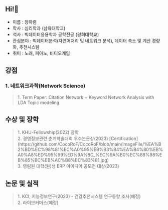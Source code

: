 ## Hi!👋

- 이름 : 장하렴 </br>
- 학사 : 심리학과 (삼육대학교) </br>
- 석사 : 빅데이터응용학과 공학전공 (경희대학교) </br>
- 관심분야 : 빅데이터분석(자연어처리 및 네트워크 분석), 데이터 축소 및 계산 경량화, 추천시스템
- 취미 : 노래, 피아노, 비디오게임

## 강점
### 1. 네트워크과학(Network Science)
<blockquote>
  1. Term Paper: Citation Network + Keyword Network Analysis with LDA Topic modeling </br>

</blockquote>

## 수상 및 장학
<blockquote>
  1. KHU-Fellowship(2022) 장학 </br>
  2. 경영정보관련 춘계학술대회 우수논문상(2023) 
  [Certification](https://github.com/CocoRoF/CocoRoF/blob/main/ImageFile/%EA%B2%BD%EC%98%81%EC%A0%95%EB%B3%B4%EA%B4%80%EB%A0%A8%ED%95%99%ED%9A%8C_%EC%9A%B0%EC%88%98%EB%85%BC%EB%AC%B8%EC%83%81.jpg)
</br>
  3. 영림원 대학(원)생 ERP 아이디어 공모전 대상(2023) </br>
</blockquote>

## 논문 및 실적
<blockquote>
  1. KCI, 지능정보연구(2023) - 건강추천시스템 연구동향 조사(예정) </br>
  2. 라이브커머스(예정)
</blockquote>

